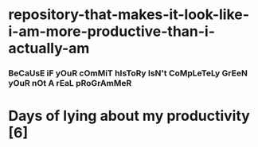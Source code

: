 # repository-that-makes-it-look-like-i-am-more-productive-than-i-actually-am

### BeCaUsE iF yOuR cOmMiT hIsToRy IsN't CoMpLeTeLy GrEeN yOuR nOt A rEaL pRoGrAmMeR

# Days of lying about my productivity [6]
